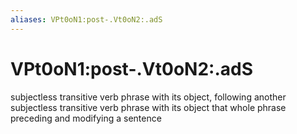 ```yaml
---
aliases: VPt0oN1:post-.Vt0oN2:.adS
---
```

# VPt0oN1:post-.Vt0oN2:.adS

subjectless transitive verb phrase with its object, following another subjectless transitive verb phrase with its object that whole phrase preceding and modifying a sentence